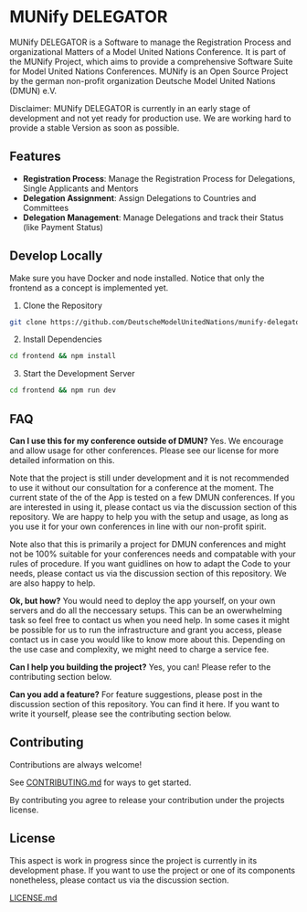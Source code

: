# MUNify DELEGATOR

MUNify DELEGATOR is a Software to manage the Registration Process and organizational Matters of a Model United Nations Conference. It is part of the MUNify Project, which aims to provide a comprehensive Software Suite for Model United Nations Conferences. MUNify is an Open Source Project by the german non-profit organization Deutsche Model United Nations (DMUN) e.V.

Disclaimer: MUNify DELEGATOR is currently in an early stage of development and not yet ready for production use. We are working hard to provide a stable Version as soon as possible.

## Features
+ **Registration Process**: Manage the Registration Process for Delegations, Single Applicants and Mentors
+ **Delegation Assignment**: Assign Delegations to Countries and Committees
+ **Delegation Management**: Manage Delegations and track their Status (like Payment Status)

## Develop Locally
Make sure you have Docker and node installed. Notice that only the frontend as a concept is implemented yet.

1. Clone the Repository

```bash
git clone https://github.com/DeutscheModelUnitedNations/munify-delegator.git
```

2. Install Dependencies

```bash
cd frontend && npm install
```

3. Start the Development Server

```bash
cd frontend && npm run dev
```

## FAQ
**Can I use this for my conference outside of DMUN?**
Yes. We encourage and allow usage for other conferences. Please see our license for more detailed information on this.

Note that the project is still under development and it is not recommended to use it without our consultation for a conference at the moment. The current state of the of the App is tested on a few DMUN conferences. If you are interested in using it, please contact us via the discussion section of this repository. We are happy to help you with the setup and usage, as long as you use it for your own conferences in line with our non-profit spirit.

Note also that this is primarily a project for DMUN conferences and might not be 100% suitable for your conferences needs and compatable with your rules of procedure. If you want guidlines on how to adapt the Code to your needs, please contact us via the discussion section of this repository. We are also happy to help.

**Ok, but how?**
You would need to deploy the app yourself, on your own servers and do all the neccessary setups. This can be an owerwhelming task so feel free to contact us when you need help. In some cases it might be possible for us to run the infrastructure and grant you access, please contact us in case you would like to know more about this. Depending on the use case and complexity, we might need to charge a service fee.

**Can I help you building the project?**
Yes, you can! Please refer to the contributing section below.

**Can you add a feature?**
For feature suggestions, please post in the discussion section of this repository. You can find it here. If you want to write it yourself, please see the contributing section below.

## Contributing
Contributions are always welcome!

See [CONTRIBUTING.md](CONTRIBUTING.md) for ways to get started.

By contributing you agree to release your contribution under the projects license.

## License

This aspect is work in progress since the project is currently in its development phase. If you want to use the project or one of its components nonetheless, please contact us via the discussion section.

[LICENSE.md](LICENSE.md)